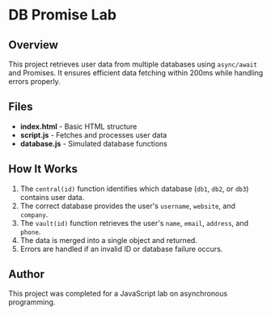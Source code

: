 # DB Promise Lab

## Overview
This project retrieves user data from multiple databases using `async/await` and Promises. It ensures efficient data fetching within 200ms while handling errors properly.

## Files
- **index.html** - Basic HTML structure
- **script.js** - Fetches and processes user data
- **database.js** - Simulated database functions

## How It Works
1. The `central(id)` function identifies which database (`db1`, `db2`, or `db3`) contains user data.
2. The correct database provides the user's `username`, `website`, and `company`.
3. The `vault(id)` function retrieves the user's `name`, `email`, `address`, and `phone`.
4. The data is merged into a single object and returned.
5. Errors are handled if an invalid ID or database failure occurs.

## Author
This project was completed for a JavaScript lab on asynchronous programming.

